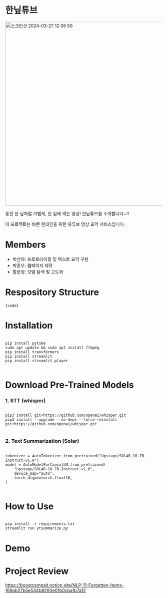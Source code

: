 # 한닢튜브
<img width="588" alt="스크린샷 2024-03-27 12 08 50" src="https://github.com/boostcampaitech6/level2-3-nlp-finalproject-nlp-11/assets/97589999/0d3e1c6d-9a1c-4bfa-81df-268f77c1c20a">



동전 한 닢처럼 가볍게, 한 입에 먹는 영상!  한닢튜브를 소개합니다~!!

이 프로젝트는 바쁜 현대인을 위한 유튜브 영상 요약 서비스입니다.

# Members
- 박산야: 프로토타이핑 및 텍스트 요약 구현
- 박준우: 웹페이지 제작
- 함문정: 모델 탐색 및 고도화

# Respository Structure
<pre><code>{code}</code></pre>

# Installation
<pre><code>
pip install pytube
sudo apt update && sudo apt install ffmpeg
pip install transformers
pip install streamlit
pip install streamlit_player
    
</code></pre>

# Download Pre-Trained Models

### 1. STT (whisper)
<pre><code>
pip3 install git+https://github.com/openai/whisper.git
pip3 install --upgrade --no-deps --force-reinstall git+https://github.com/openai/whisper.git
    
</code></pre>

### 2. Text Summarization (Solar)
<pre><code>
tokenizer = AutoTokenizer.from_pretrained("Upstage/SOLAR-10.7B-Instruct-v1.0")
model = AutoModelForCausalLM.from_pretrained(
    "Upstage/SOLAR-10.7B-Instruct-v1.0",
    device_map="auto",
    torch_dtype=torch.float16,
)
    
</code></pre>

# How to Use
<pre><code>
pip install -r requirements.txt
streamlit run ytsummarize.py
</code></pre>

# Demo

# Project Review
https://boostcampait.notion.site/NLP-11-Forgotten-Items-169ab27b5e544b8293e01b0cbafb7a12
